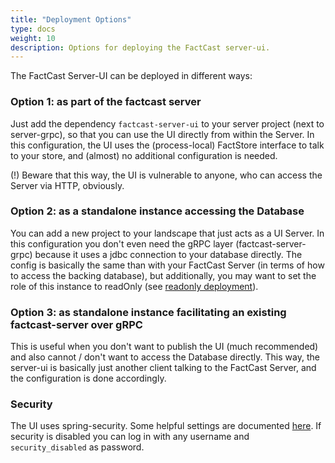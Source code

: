 ```yaml
---
title: "Deployment Options"
type: docs
weight: 10
description: Options for deploying the FactCast server-ui.
---
```


The FactCast Server-UI can be deployed in different ways:

### Option 1: as part of the factcast server

Just add the dependency `factcast-server-ui` to your server project (next to server-grpc), so that you can use the UI
directly from within the Server. In
this configuration, the UI uses the (process-local) FactStore interface to talk to your store, and (almost) no
additional configuration is needed.

(!) Beware that this way, the UI is vulnerable to anyone, who can access the Server via HTTP, obviously.

### Option 2: as a standalone instance accessing the Database

You can add a new project to your landscape that just acts as a UI Server. In this configuration you don't even need
the gRPC layer (factcast-server-grpc) because it uses a jdbc connection to your database directly. The config is
basically the
same than with your FactCast Server (in terms of how to access the backing database), but additionally, you may want
to set the role of this instance to readOnly (see [readonly deployment](/setup/deployment-options)).

### Option 3: as standalone instance facilitating an existing factcast-server over gRPC

This is useful when you don't want to publish the UI (much recommended) and also cannot / don't want to access the
Database directly. This
way, the server-ui is basically just another client talking to the FactCast Server, and the configuration is done
accordingly.

### Security

The UI uses spring-security. Some helpful settings are documented [here](../security).
If security is disabled you can log in with any username and `security_disabled` as password.
